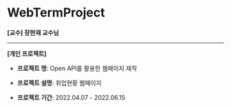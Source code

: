 # WebTermProject

**[교수] 장현재 교수님**

---

**[개인 프로젝트]**

- **프로젝트 명**: Open API를 활용한 웹페이지 제작
- **프로젝트 설명**: 취업현황 웹페이지

- **프로젝트 기간**: 2022.04.07 - 2022.06.15

 
